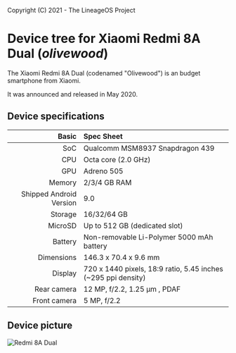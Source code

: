 Copyright (C) 2021 - The LineageOS Project

  Device tree for Xiaomi Redmi 8A Dual (_olivewood_)
  ==============
 
  The Xiaomi Redmi 8A Dual (codenamed "Olivewood") is an 
budget smartphone from Xiaomi.
 
  It was announced and released in May 2020.
 
  ## Device specifications
 
  Basic | Spec Sheet
 -------:|:-------------------------
 SoC | Qualcomm MSM8937 Snapdragon 439
 CPU | Octa core (2.0 GHz)
 GPU | Adreno 505
 Memory | 2/3/4 GB RAM
 Shipped Android Version | 9.0
 Storage | 16/32/64 GB
 MicroSD | Up to 512 GB (dedicated slot)
 Battery | Non-removable Li-Polymer 5000 mAh battery
 Dimensions | 146.3 x 70.4 x 9.6 mm
 Display | 720 x 1440 pixels, 18:9 ratio, 5.45 inches (~295 ppi density)
 Rear camera | 12 MP, f/2.2, 1.25 μm , PDAF
 Front camera | 5 MP, f/2.2      
 

  ## Device picture
  ![ Redmi 8A Dual ](https://bsmedia.business-standard.com/_media/bs/img/article/2020-02/11/full/1581413090-1273.jpg "Xiaomi Redmi 8A Dual")
